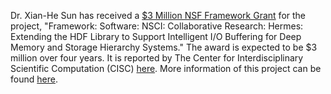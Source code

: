 Dr. Xian-He Sun has received a [$3 Million NSF Framework Grant](https://www.nsf.gov/awardsearch/showAward?AWD_ID=1835669) for the project, "Framework: Software: NSCI: Collaborative Research: Hermes: Extending the HDF Library to Support Intelligent I/O Buffering for Deep Memory and Storage Hierarchy Systems." The award is expected to be $3 million over four years. It is reported by The Center for Interdisciplinary Scientific Computation (CISC) [here](https://cos.iit.edu/cisc/2018/09/21/computer-sciences-xian-he-sun-receives-3-million-nsf-framework-grant/). More information of this project can be found [here](https://www.iit.edu/news/improving-big-data-storage-big-way).
